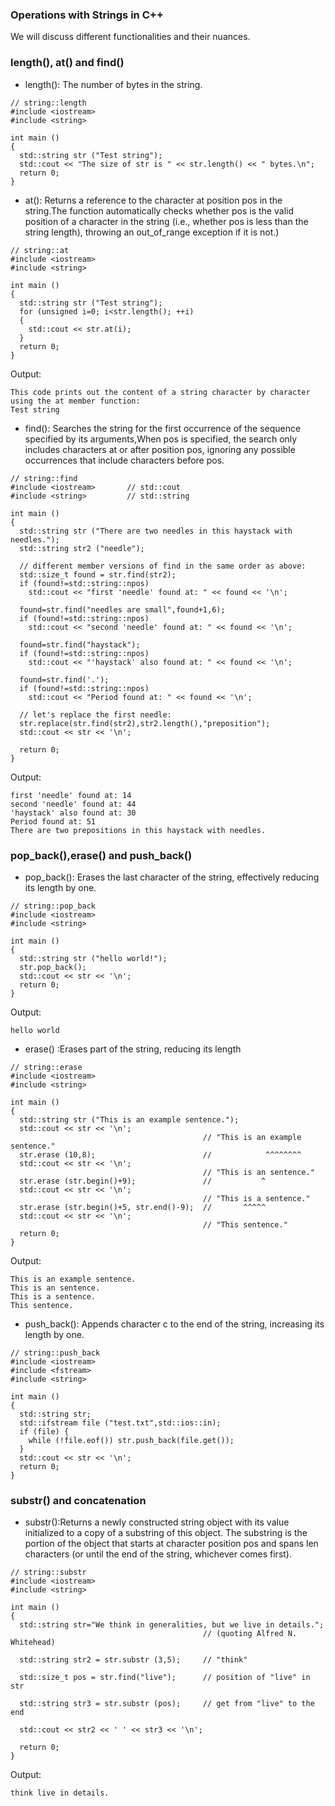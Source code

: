 ### Operations with Strings in C++
We will discuss different functionalities and their nuances.

### length(), at() and find()
- length(): The number of bytes in the string. 
```
// string::length
#include <iostream>
#include <string>

int main ()
{
  std::string str ("Test string");
  std::cout << "The size of str is " << str.length() << " bytes.\n";
  return 0;
}
```
- at(): Returns a reference to the character at position pos in the string.The function automatically checks whether pos is the valid position of a character in the string
(i.e., whether pos is less than the string length), throwing an out_of_range exception if it is not.)
```
// string::at
#include <iostream>
#include <string>

int main ()
{
  std::string str ("Test string");
  for (unsigned i=0; i<str.length(); ++i)
  {
    std::cout << str.at(i);
  }
  return 0;
}
```
Output:
```
This code prints out the content of a string character by character using the at member function:
Test string
```
- find(): Searches the string for the first occurrence of the sequence specified by its arguments,When pos is specified, the search only includes characters at or after position pos, ignoring any possible occurrences that include characters before pos.
```
// string::find
#include <iostream>       // std::cout
#include <string>         // std::string

int main ()
{
  std::string str ("There are two needles in this haystack with needles.");
  std::string str2 ("needle");

  // different member versions of find in the same order as above:
  std::size_t found = str.find(str2);
  if (found!=std::string::npos)
    std::cout << "first 'needle' found at: " << found << '\n';

  found=str.find("needles are small",found+1,6);
  if (found!=std::string::npos)
    std::cout << "second 'needle' found at: " << found << '\n';

  found=str.find("haystack");
  if (found!=std::string::npos)
    std::cout << "'haystack' also found at: " << found << '\n';

  found=str.find('.');
  if (found!=std::string::npos)
    std::cout << "Period found at: " << found << '\n';

  // let's replace the first needle:
  str.replace(str.find(str2),str2.length(),"preposition");
  std::cout << str << '\n';

  return 0;
}
```
Output: 
```
first 'needle' found at: 14
second 'needle' found at: 44
'haystack' also found at: 30
Period found at: 51
There are two prepositions in this haystack with needles.
```

### pop_back(),erase() and push_back()
- pop_back(): Erases the last character of the string, effectively reducing its length by one.
```
// string::pop_back
#include <iostream>
#include <string>

int main ()
{
  std::string str ("hello world!");
  str.pop_back();
  std::cout << str << '\n';
  return 0;
}
```
Output:
```
hello world
```
- erase() :Erases part of the string, reducing its length
```
// string::erase
#include <iostream>
#include <string>

int main ()
{
  std::string str ("This is an example sentence.");
  std::cout << str << '\n';
                                           // "This is an example sentence."
  str.erase (10,8);                        //            ^^^^^^^^
  std::cout << str << '\n';
                                           // "This is an sentence."
  str.erase (str.begin()+9);               //           ^
  std::cout << str << '\n';
                                           // "This is a sentence."
  str.erase (str.begin()+5, str.end()-9);  //       ^^^^^
  std::cout << str << '\n';
                                           // "This sentence."
  return 0;
}
```
Output:
```
This is an example sentence.
This is an sentence.
This is a sentence.
This sentence.
```
- push_back(): Appends character c to the end of the string, increasing its length by one.
```
// string::push_back
#include <iostream>
#include <fstream>
#include <string>

int main ()
{
  std::string str;
  std::ifstream file ("test.txt",std::ios::in);
  if (file) {
    while (!file.eof()) str.push_back(file.get());
  }
  std::cout << str << '\n';
  return 0;
}
```

### substr() and concatenation
- substr():Returns a newly constructed string object with its value initialized to a copy of a substring of this object.
The substring is the portion of the object that starts at character position pos and spans len characters (or until the end of the string, whichever comes first).
```
// string::substr
#include <iostream>
#include <string>

int main ()
{
  std::string str="We think in generalities, but we live in details.";
                                           // (quoting Alfred N. Whitehead)

  std::string str2 = str.substr (3,5);     // "think"

  std::size_t pos = str.find("live");      // position of "live" in str

  std::string str3 = str.substr (pos);     // get from "live" to the end

  std::cout << str2 << ' ' << str3 << '\n';

  return 0;
}
```
Output:
```
think live in details.
```

